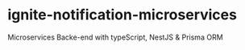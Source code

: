# ignite-notification-microservices
Microservices Backe-end with typeScript, NestJS &amp; Prisma ORM
